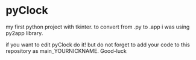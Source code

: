 # pyClock
my first python project with tkinter. 
to convert from .py to .app i was using py2app library.

if you want to edit pyClock do it!
but do not forget to add your code to this repository as main_YOURNICKNAME.
Good-luck
